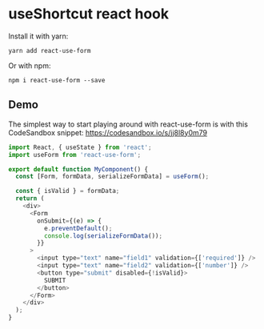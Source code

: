 # useShortcut react hook

Install it with yarn:

```
yarn add react-use-form
```

Or with npm:

```
npm i react-use-form --save
```

## Demo

The simplest way to start playing around with react-use-form is with this CodeSandbox snippet:
https://codesandbox.io/s/jj8l8y0m79

```javascript
import React, { useState } from 'react';
import useForm from 'react-use-form';

export default function MyComponent() {
  const [Form, formData, serializeFormData] = useForm();

  const { isValid } = formData;
  return (
    <div>
      <Form
        onSubmit={(e) => {
          e.preventDefault();
          console.log(serializeFormData());
        }}
      >
        <input type="text" name="field1" validation={['required']} />
        <input type="text" name="field2" validation={['number']} />
        <button type="submit" disabled={!isValid}>
          SUBMIT
        </button>
      </Form>
    </div>
  );
}
```
